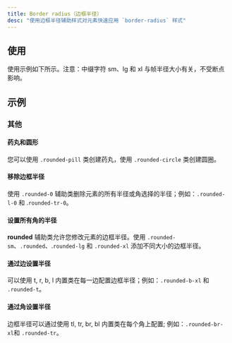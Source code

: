 ```yaml
---
title: Border radius（边框半径）
desc: "使用边框半径辅助样式对元素快速应用 `border-radius` 样式"
---
```


## 使用

使用示例如下所示。注意：中缀字符 sm、lg 和 xl 与帧半径大小有关，不受断点影响。

<masa-example file="Examples.styles_and_animations.border_radius.Basic"></masa-example>

## 示例

### 其他

#### 药丸和圆形

您可以使用 `.rounded-pill` 类创建药丸，使用 `.rounded-circle` 类创建圆圈。

<masa-example file="Examples.styles_and_animations.border_radius.Round"></masa-example>

#### 移除边框半径

使用 `.rounded-0` 辅助类删除元素的所有半径或角选择的半径；例如：`.rounded-l-0` 和 .`rounded-tr-0`。

<masa-example file="Examples.styles_and_animations.border_radius.Remove"></masa-example>

#### 设置所有角的半径

**rounded** 辅助类允许您修改元素的边框半径。使用 `.rounded-sm`、`.rounded`、.`rounded-lg` 和 `.rounded-xl` 添加不同大小的边框半径。

<masa-example file="Examples.styles_and_animations.border_radius.Set"></masa-example>

#### 通过边设置半径

可以使用 t, r, b, l 内置类在每一边配置边框半径；例如：`.rounded-b-xl` 和 `.rounded-t`。

<masa-example file="Examples.styles_and_animations.border_radius.Side"></masa-example>

#### 通过角设置半径

边框半径可以通过使用 tl, tr, br, bl 内置类在每个角上配置; 例如：`.rounded-br-xl`和 `.rounded-tr`。

<masa-example file="Examples.styles_and_animations.border_radius.Horn"></masa-example>